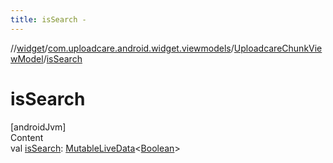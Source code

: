 ```yaml
---
title: isSearch -
---
```

//[widget](../../index.md)/[com.uploadcare.android.widget.viewmodels](../index.md)/[UploadcareChunkViewModel](index.md)/[isSearch](is-search.md)



# isSearch  
[androidJvm]  
Content  
val [isSearch](is-search.md): [MutableLiveData](https://developer.android.com/reference/kotlin/androidx/lifecycle/MutableLiveData.html)<[Boolean](https://kotlinlang.org/api/latest/jvm/stdlib/kotlin/-boolean/index.html)>  




